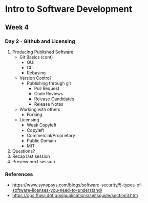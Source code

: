 # Intro to Software Development
## Week 4
### Day 2 - Github and Licensing
1. Producing Published Software
	* Git Basics (cont)
		* GUI
		* CLI
		* Rebasing
	* Version Control
		* Publishing through git
			* Pull Request
			* Code Reviews
			* Release Candidates
			* Release Notes
	* Working with others
		* Forking
	* Licensing
		* Weak Copyleft
		* Copyleft
		* Commercial/Proprietary
		* Public Domain
		* MIT
2. Questions?
3. Recap last session
4. Preview next session

### References
* https://www.synopsys.com/blogs/software-security/5-types-of-software-licenses-you-need-to-understand/
* https://ops.fhwa.dot.gov/publications/seitsguide/section3.htm